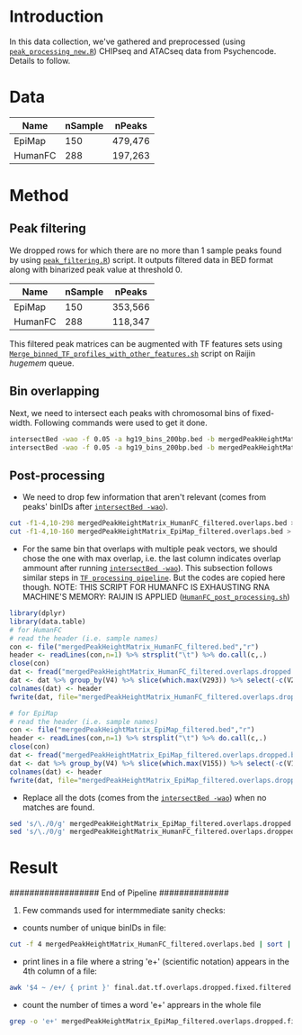 # Introduction
In this data collection, we've gathered and preprocessed (using [```peak_processing_new.R```](https://github.com/Akmazad/deepBrain/blob/master/Data%20Processing/Psychencode_June2019/peak_processing_new.R)) CHIPseq and ATACseq data from Psychencode. Details to follow.
# Data
|Name|nSample|nPeaks|
|---|---|---|
|EpiMap|150|479,476|
|HumanFC|288|197,263|

# Method
## Peak filtering
We dropped rows for which there are no more than 1 sample peaks found by using [```peak_filtering.R```](https://github.com/Akmazad/deepBrain/blob/master/Data%20Processing/Psychencode_June2019/peak_filtering.R)) script. It outputs filtered data in BED format along with binarized peak value at threshold 0.

|Name|nSample|nPeaks|
|---|---|---|
|EpiMap|150|353,566|
|HumanFC|288|118,347|

This filtered peak matrices can be augmented with TF features sets using [```Merge_binned_TF_profiles_with_other_features.sh```](https://github.com/Akmazad/deepBrain/blob/master/Data%20Processing/RNA-seq/Merge_binned_TF_profiles_with_other_features.sh) script on Raijin *hugemem* queue.

## Bin overlapping
Next, we need to intersect each peaks with chromosomal bins of fixed-width. Following commands were used to get it done.

```sh
intersectBed -wao -f 0.05 -a hg19_bins_200bp.bed -b mergedPeakHeightMatrix_HumanFC_filtered.bed > mergedPeakHeightMatr.overlaps.bed
intersectBed -wao -f 0.05 -a hg19_bins_200bp.bed -b mergedPeakHeightMatrix_EpiMap_filtered.bed > mergedPeakHeightMatrix_EpiMap_filtered.overlaps.bed
```
## Post-processing
- We need to drop few information that aren't relevant (comes from peaks' binIDs after [```intersectBed -wao```](https://bedtools.readthedocs.io/en/latest/content/tools/intersect.html)).
```sh
cut -f1-4,10-298 mergedPeakHeightMatrix_HumanFC_filtered.overlaps.bed > mergedPeakHeightMatrix_HumanFC_filtered.overlaps.dropped.bed
cut -f1-4,10-160 mergedPeakHeightMatrix_EpiMap_filtered.overlaps.bed > mergedPeakHeightMatrix_EpiMap_filtered.overlaps.dropped.bed
```
- For the same bin that overlaps with multiple peak vectors, we should chose the one with max overlap, i.e. the last column indicates overlap ammount after running [```intersectBed -wao```](https://bedtools.readthedocs.io/en/latest/content/tools/intersect.html)). This subsection follows similar steps in [```TF processing pipeline```](https://github.com/Akmazad/deepBrain/blob/master/Data%20Processing/README.md#27-filter-similar-overlapping-bins-with-the-max-overlap-size-last-column). But the codes are copied here though. NOTE: THIS SCRIPT FOR HUMANFC IS EXHAUSTING RNA MACHINE'S MEMORY: RAIJIN IS APPLIED ([```HumanFC_post_processing.sh```]())
```r
library(dplyr)
library(data.table)
# for HumanFC
# read the header (i.e. sample names)
con <- file("mergedPeakHeightMatrix_HumanFC_filtered.bed","r")
header <- readLines(con,n=1) %>% strsplit("\t") %>% do.call(c,.)
close(con)
dat <- fread("mergedPeakHeightMatrix_HumanFC_filtered.overlaps.dropped.bed", sep="\t", header=F)
dat <- dat %>% group_by(V4) %>% slice(which.max(V293)) %>% select(-c(V293))
colnames(dat) <- header
fwrite(dat, file="mergedPeakHeightMatrix_HumanFC_filtered.overlaps.dropped.filtered.dat", sep="\t")

# for EpiMap
# read the header (i.e. sample names)
con <- file("mergedPeakHeightMatrix_EpiMap_filtered.bed","r")
header <- readLines(con,n=1) %>% strsplit("\t") %>% do.call(c,.)
close(con)
dat <- fread("mergedPeakHeightMatrix_EpiMap_filtered.overlaps.dropped.bed", sep="\t", header=F)
dat <- dat %>% group_by(V4) %>% slice(which.max(V155)) %>% select(-c(V155))
colnames(dat) <- header
fwrite(dat, file="mergedPeakHeightMatrix_EpiMap_filtered.overlaps.dropped.filtered.dat", sep="\t")
```

- Replace all the dots (comes from the [```intersectBed -wao```](https://bedtools.readthedocs.io/en/latest/content/tools/intersect.html)) when no matches are found.
```sh
sed 's/\./0/g' mergedPeakHeightMatrix_EpiMap_filtered.overlaps.dropped.filtered.dat > mergedPeakHeightMatrix_EpiMap_filtered.overlaps.dropped.fixed.filtered.dat
sed 's/\./0/g' mergedPeakHeightMatrix_HumanFC_filtered.overlaps.dropped.filtered.dat > mergedPeakHeightMatrix_HumanFC_filtered.overlaps.dropped.fixed.filtered.dat
```
# Result




################## End of Pipeline ##############
1) Few commands used for intermmediate sanity checks:
- counts number of unique binIDs in file:
```sh
cut -f 4 mergedPeakHeightMatrix_HumanFC_filtered.overlaps.bed | sort | uniq | wc -l
```
- print lines in a file where a string 'e+' (scientific notation) appears in the 4th column of a file:
```sh
awk '$4 ~ /e+/ { print }' final.dat.tf.overlaps.dropped.fixed.filtered.dat > freq.tf.bed
```
- count the number of times a word 'e+' apprears in the whole file
```sh
grep -o 'e+' mergedPeakHeightMatrix_EpiMap_filtered.overlaps.dropped.filtered.fixed.dat | wc -l
```
